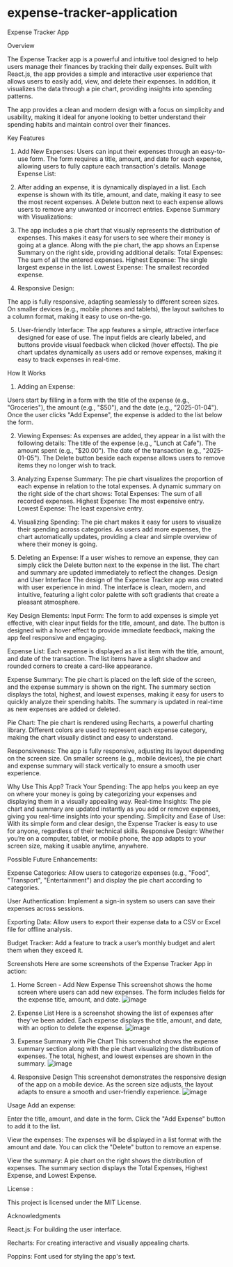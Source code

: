 # expense-tracker-application

Expense Tracker App

Overview

The Expense Tracker app is a powerful and intuitive tool designed to help users manage their finances by tracking their daily expenses. Built with React.js, the app provides a simple and interactive user experience that allows users to easily add, view, and delete their expenses. In addition, it visualizes the data through a pie chart, providing insights into spending patterns.

The app provides a clean and modern design with a focus on simplicity and usability, making it ideal for anyone looking to better understand their spending habits and maintain control over their finances.

Key Features
1. Add New Expenses:
Users can input their expenses through an easy-to-use form.
The form requires a title, amount, and date for each expense, allowing users to fully capture each transaction's details.
Manage Expense List:

2. After adding an expense, it is dynamically displayed in a list.
Each expense is shown with its title, amount, and date, making it easy to see the most recent expenses.
A Delete button next to each expense allows users to remove any unwanted or incorrect entries.
Expense Summary with Visualizations:

3. The app includes a pie chart that visually represents the distribution of expenses. This makes it easy for users to see where their money is going at a glance.
Along with the pie chart, the app shows an Expense Summary on the right side, providing additional details:
Total Expenses: The sum of all the entered expenses.
Highest Expense: The single largest expense in the list.
Lowest Expense: The smallest recorded expense.

4. Responsive Design:

The app is fully responsive, adapting seamlessly to different screen sizes.
On smaller devices (e.g., mobile phones and tablets), the layout switches to a column format, making it easy to use on-the-go.

5. User-friendly Interface:
The app features a simple, attractive interface designed for ease of use.
The input fields are clearly labeled, and buttons provide visual feedback when clicked (hover effects).
The pie chart updates dynamically as users add or remove expenses, making it easy to track expenses in real-time.

How It Works
1. Adding an Expense:

Users start by filling in a form with the title of the expense (e.g., "Groceries"), the amount (e.g., "$50"), and the date (e.g., "2025-01-04").
Once the user clicks "Add Expense", the expense is added to the list below the form.

2. Viewing Expenses:
As expenses are added, they appear in a list with the following details:
The title of the expense (e.g., "Lunch at Cafe").
The amount spent (e.g., "$20.00").
The date of the transaction (e.g., "2025-01-05").
The Delete button beside each expense allows users to remove items they no longer wish to track.

3. Analyzing Expense Summary:
The pie chart visualizes the proportion of each expense in relation to the total expenses.
A dynamic summary on the right side of the chart shows:
Total Expenses: The sum of all recorded expenses.
Highest Expense: The most expensive entry.
Lowest Expense: The least expensive entry.

4. Visualizing Spending:
The pie chart makes it easy for users to visualize their spending across categories.
As users add more expenses, the chart automatically updates, providing a clear and simple overview of where their money is going.

5. Deleting an Expense:
If a user wishes to remove an expense, they can simply click the Delete button next to the expense in the list.
The chart and summary are updated immediately to reflect the changes.
Design and User Interface
The design of the Expense Tracker app was created with user experience in mind. The interface is clean, modern, and intuitive, featuring a light color palette with soft gradients that create a pleasant atmosphere.

Key Design Elements:
Input Form:
The form to add expenses is simple yet effective, with clear input fields for the title, amount, and date.
The button is designed with a hover effect to provide immediate feedback, making the app feel responsive and engaging.

Expense List:
Each expense is displayed as a list item with the title, amount, and date of the transaction.
The list items have a slight shadow and rounded corners to create a card-like appearance.

Expense Summary:
The pie chart is placed on the left side of the screen, and the expense summary is shown on the right.
The summary section displays the total, highest, and lowest expenses, making it easy for users to quickly analyze their spending habits.
The summary is updated in real-time as new expenses are added or deleted.

Pie Chart:
The pie chart is rendered using Recharts, a powerful charting library.
Different colors are used to represent each expense category, making the chart visually distinct and easy to understand.

Responsiveness:
The app is fully responsive, adjusting its layout depending on the screen size. On smaller screens (e.g., mobile devices), the pie chart and expense summary will stack vertically to ensure a smooth user experience.

Why Use This App?
Track Your Spending: The app helps you keep an eye on where your money is going by categorizing your expenses and displaying them in a visually appealing way.
Real-time Insights: The pie chart and summary are updated instantly as you add or remove expenses, giving you real-time insights into your spending.
Simplicity and Ease of Use: With its simple form and clear design, the Expense Tracker is easy to use for anyone, regardless of their technical skills.
Responsive Design: Whether you’re on a computer, tablet, or mobile phone, the app adapts to your screen size, making it usable anytime, anywhere.

Possible Future Enhancements:

Expense Categories: Allow users to categorize expenses (e.g., "Food", "Transport", "Entertainment") and display the pie chart according to categories.

User Authentication: Implement a sign-in system so users can save their expenses across sessions.

Exporting Data: Allow users to export their expense data to a CSV or Excel file for offline analysis.

Budget Tracker: Add a feature to track a user’s monthly budget and alert them when they exceed it.

Screenshots
Here are some screenshots of the Expense Tracker App in action:

1. Home Screen - Add New Expense
This screenshot shows the home screen where users can add new expenses. The form includes fields for the expense title, amount, and date.
![image](https://github.com/user-attachments/assets/897ddc85-0a6d-463a-8cfb-c9fd948e8797)


2. Expense List
Here is a screenshot showing the list of expenses after they've been added. Each expense displays the title, amount, and date, with an option to delete the expense.
![image](https://github.com/user-attachments/assets/cf393117-c24e-4121-8c7c-a7780fab5271)


3. Expense Summary with Pie Chart
This screenshot shows the expense summary section along with the pie chart visualizing the distribution of expenses. The total, highest, and lowest expenses are shown in the summary.
![image](https://github.com/user-attachments/assets/4e8c12f2-8243-49e3-b177-156a437b4453)


4. Responsive Design
This screenshot demonstrates the responsive design of the app on a mobile device. As the screen size adjusts, the layout adapts to ensure a smooth and user-friendly experience.
![image](https://github.com/user-attachments/assets/73d0cfd5-dc25-4f11-8ac1-0699720f2ef0)


Usage
Add an expense:

Enter the title, amount, and date in the form.
Click the "Add Expense" button to add it to the list.

View the expenses:
The expenses will be displayed in a list format with the amount and date.
You can click the "Delete" button to remove an expense.

View the summary:
A pie chart on the right shows the distribution of expenses.
The summary section displays the Total Expenses, Highest Expense, and Lowest Expense.

License :

This project is licensed under the MIT License.

Acknowledgments

React.js: For building the user interface.

Recharts: For creating interactive and visually appealing charts.

Poppins: Font used for styling the app's text.

